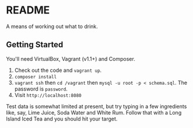 README
======

A means of working out what to drink.

## Getting Started

You'll need VirtualBox, Vagrant (v1.1+) and Composer.

 1. Check out the code and `vagrant up`.
 2. `composer install`
 3. `vagrant ssh` then `cd /vagrant` then `mysql -u root -p < schema.sql`. The password is `password`. 
 4. Visit `http://localhost:8080`

Test data is somewhat limited at present, but try typing in a few ingredients like, say, Lime Juice, Soda Water and White Rum. Follow that with a Long Island Iced Tea and you should hit your target.


